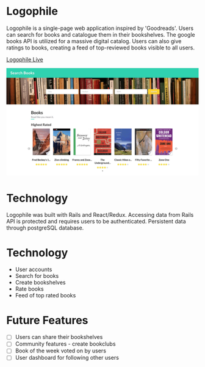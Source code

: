 # Logophile

Logophile is a single-page web application inspired by 'Goodreads'. Users can search for books and catalogue them in their bookshelves. The google books API is utilized for a massive digital catalog. Users can also give ratings to books, creating a feed of top-reviewed books visible to all users.

[Logophile Live](https://logo-phile.herokuapp.com/books)

![](app/images/screen_shot.png?raw=true)

# Technology
Logophile was built with Rails and React/Redux. Accessing data from Rails API is protected and requires users to be
authenticated. Persistent data through postgreSQL database.

# Technology
+ User accounts
+ Search for books
+ Create bookshelves
+ Rate books
+ Feed of top rated books

# Future Features
- [ ] Users can share their bookshelves
- [ ] Community features - create bookclubs
- [ ] Book of the week voted on by users
- [ ] User dashboard for following other users
